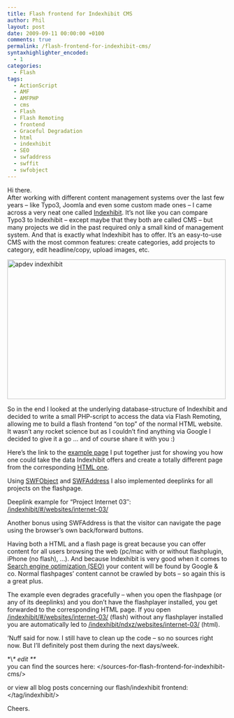 ```yaml
---
title: Flash frontend for Indexhibit CMS
author: Phil
layout: post
date: 2009-09-11 00:00:00 +0100
comments: true
permalink: /flash-frontend-for-indexhibit-cms/
syntaxhighlighter_encoded:
  - 1
categories:
  - Flash
tags:
  - ActionScript
  - AMF
  - AMFPHP
  - cms
  - Flash
  - Flash Remoting
  - frontend
  - Graceful Degradation
  - html
  - indexhibit
  - SEO
  - swfaddress
  - swffit
  - swfobject
---
```

Hi there.  
After working with different content management systems over the last few years &#8211; like Typo3, Joomla and even some custom made ones &#8211; I came across a very neat one called <a href="http://www.indexhibit.org/" target="_blank">Indexhibit</a>. It&#8217;s not like you can compare Typo3 to Indexhibit &#8211; except maybe that they both are called CMS &#8211; but many projects we did in the past required only a small kind of management system. And that is exactly what Indexhibit has to offer. It&#8217;s an easy-to-use CMS with the most common features: create categories, add projects to category, edit headline/copy, upload images, etc.

<a href="/indexhibit/" target="_blank"><img class="alignnone size-full wp-image-401" title="apdev indexhibit" src="/images/2009/09/aphibit_small.jpg" alt="apdev indexhibit" width="500" height="319" /></a>

<!--more-->

So in the end I looked at the underlying database-structure of Indexhibit and decided to write a small PHP-script to access the data via Flash Remoting, allowing me to build a flash frontend &#8220;on top&#8221; of the normal HTML website. It wasn&#8217;t any rocket science but as I couldn&#8217;t find anything via Google I decided to give it a go &#8230; and of course share it with you :)

Here&#8217;s the link to the <a href="/indexhibit/" target="_blank">example page</a> I put together just for showing you how one could take the data Indexhibit offers and create a totally different page from the corresponding <a href="/indexhibit/ndxz/" target="_blank">HTML one</a>.

Using <a href="http://code.google.com/p/swfobject/" target="_blank">SWFObject</a> and <a href="http://www.asual.com/swfaddress/" target="_blank">SWFAddress</a> I also implemented deeplinks for all projects on the flashpage.

Deeplink example for &#8220;Project Internet 03&#8243;:  
<a href="/indexhibit/#/websites/internet-03/" target="_blank">/indexhibit/#/websites/internet-03/</a>

Another bonus using SWFAddress is that the visitor can navigate the page using the browser&#8217;s own back/forward buttons.

Having both a HTML and a flash page is great because you can offer content for all users browsing the web (pc/mac with or without flashplugin, iPhone (no flash), &#8230;). And because Indexhibit is very good when it comes to <a href="http://en.wikipedia.org/wiki/Search_engine_optimization" target="_blank">Search engine optimization (SEO)</a> your content will be found by Google & co. Normal flashpages&#8217; content cannot be crawled by bots &#8211; so again this is a great plus.

The example even degrades gracefully &#8211; when you open the flashpage (or any of its deeplinks) and you don&#8217;t have the flashplayer installed, you get forwarded to the corresponding HTML page. If you open <a href="/indexhibit/#/websites/internet-03/" target="_blank">/indexhibit/#/websites/internet-03/</a> (flash) without any flashplayer installed you are automatically led to <a href="/indexhibit/ndxz/websites/internet-03/" target="_blank">/indexhibit/ndxz/websites/internet-03/</a> (html).

&#8216;Nuff said for now. I still have to clean up the code &#8211; so no sources right now. But I&#8217;ll definitely post them during the next days/week.

\*\\*\* edit \*\**  
you can find the sources here: </sources-for-flash-frontend-for-indexhibit-cms/>

or view all blog posts concerning our flash/indexhibit frontend:  
</tag/indexhibit/>

Cheers. 